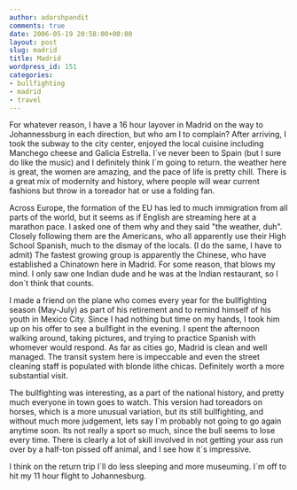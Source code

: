 ```yaml
---
author: adarshpandit
comments: true
date: 2006-05-19 20:58:00+00:00
layout: post
slug: madrid
title: Madrid
wordpress_id: 151
categories:
- bullfighting
- madrid
- travel
---
```


For whatever reason, I have a 16 hour layover in Madrid on the way to Johannessburg in each direction, but who am I to complain? After arriving, I took the subway to the city center, enjoyed the local cuisine including Manchego cheese and Galicia Estrella. I´ve never been to Spain (but I sure do like the music) and I definitely think I´m going to return. the weather here is great, the women are amazing, and the pace of life is pretty chill. There is a great mix of modernity and history, where people will wear current fashions but throw in a toreador hat or use a folding fan.   
  
Across Europe, the formation of the EU has led to much immigration from all parts of the world, but it seems as if English are streaming here at a marathon pace. I asked one of them why and they said "the weather, duh". Closely following them are the Americans, who all apparently use their High School Spanish, much to the dismay of the locals. (I do the same, I have to admit) The fastest growing group is apparently the Chinese, who have established a Chinatown here in Madrid. For some reason, that blows my mind. I only saw one Indian dude and he was at the Indian restaurant, so I don´t think that counts.   
  
I made a friend on the plane who comes every year for the bullfighting season (May-July) as part of his retirement and to remind himself of his youth in Mexico City. Since I had nothing but time on my hands, I took him up on his offer to see a bullfight in the evening. I spent the afternoon walking around, taking pictures, and trying to practice Spanish with whomever would respond. As far as cities go, Madrid is clean and well managed. The transit system here is impeccable and even the street cleaning staff is populated with blonde lithe chicas. Definitely worth a more substantial visit.   
  
The bullfighting was interesting, as a part of the national history, and pretty much everyone in town goes to watch. This version had toreadors on horses, which is a more unusual variation, but its still bullfighting, and without much more judgement, lets say I´m probably not going to go again anytime soon. Its not really a sport so much, since the bull seems to lose every time. There is clearly a lot of skill involved in not getting your ass run over by a half-ton pissed off animal, and I see how it´s impressive.   
  
I think on the return trip I´ll do less sleeping and more museuming. I´m off to hit my 11 hour flight to Johannesburg.
